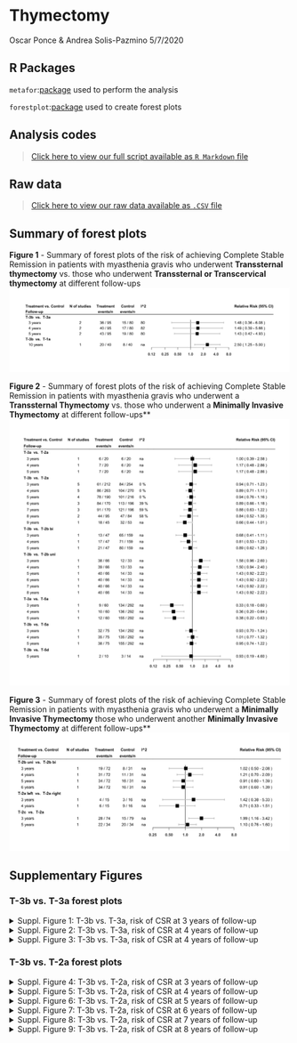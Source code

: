 Thymectomy
================
Oscar Ponce & Andrea Solis-Pazmino
5/7/2020

## R Packages

`metafor`:[package](http://www.metafor-project.org/doku.php) used to
perform the analysis

`forestplot`:[package](https://cran.r-project.org/web/packages/forestplot/forestplot.pdf)
used to create forest plots

## Analysis codes

> [Click here to view our full script available as `R Markdown`
> file](https://github.com/ponceoscarj/Thymectomy/blob/master/Thymectomy_results.Rmd)

## Raw data

> [Click here to view our raw data available as `.CSV`
> file](https://github.com/ponceoscarj/Thymectomy/blob/master/Data/thymectomy_outcomes.csv)

## Summary of forest plots

**Figure 1** - Summary of forest plots of the risk of achieving Complete
Stable Remission in patients with myasthenia gravis who underwent
**Transsternal thymectomy** vs. those who underwent **Transsternal or
Transcervical thymectomy** at different follow-ups
![](Thymectomy_results_files/figure-gfm/unnamed-chunk-1-1.svg)<!-- -->

**Figure 2** - Summary of forest plots of the risk of achieving Complete
Stable Remission in patients with myasthenia gravis who underwent a
**Transsternal Thymectomy** vs. those who underwent a **Minimally
Invasive Thymectomy** at different follow-ups\*\*
![](Thymectomy_results_files/figure-gfm/unnamed-chunk-2-1.svg)<!-- -->

**Figure 3** - Summary of forest plots of the risk of achieving Complete
Stable Remission in patients with myasthenia gravis who underwent a
**Minimally Invasive Thymectomy** those who underwent another
**Minimally Invasive Thymectomy** at different follow-ups\*\*
![](Thymectomy_results_files/figure-gfm/unnamed-chunk-3-1.svg)<!-- -->

## Supplementary Figures

### T-3b vs. T-3a forest plots

<details>

<summary> Suppl. Figure 1: T-3b vs. T-3a, risk of CSR at 3 years of
follow-up </summary>

<p>

![](Thymectomy_results_files/figure-gfm/forestplotma40-1.svg)<!-- -->

</p>

</details>

<details>

<summary> Suppl. Figure 2: T-3b vs. T-3a, risk of CSR at 4 years of
follow-up </summary>

<p>

![](Thymectomy_results_files/figure-gfm/forestplotma41-1.svg)<!-- -->

</p>

</details>

<details>

<summary> Suppl. Figure 3: T-3b vs. T-3a, risk of CSR at 4 years of
follow-up </summary>

<p>

![](Thymectomy_results_files/figure-gfm/forestplotma42-1.svg)<!-- -->

</p>

</details>

### T-3b vs. T-2a forest plots

<details>

<summary> Suppl. Figure 4: T-3b vs. T-2a, risk of CSR at 3 years of
follow-up </summary>

<p>

![](Thymectomy_results_files/figure-gfm/forestplotma43-1.svg)<!-- -->

</p>

</details>

<details>

<summary> Suppl. Figure 5: T-3b vs. T-2a, risk of CSR at 4 years of
follow-up </summary>

<p>

![](Thymectomy_results_files/figure-gfm/forestplotma44-1.svg)<!-- -->

</p>

</details>

<details>

<summary> Suppl. Figure 6: T-3b vs. T-2a, risk of CSR at 5 years of
follow-up </summary>

<p>

![](Thymectomy_results_files/figure-gfm/forestplotma45-1.svg)<!-- -->

</p>

</details>

<details>

<summary> Suppl. Figure 7: T-3b vs. T-2a, risk of CSR at 6 years of
follow-up </summary>

<p>

![](Thymectomy_results_files/figure-gfm/forestplotma46-1.svg)<!-- -->

</p>

</details>

<details>

<summary> Suppl. Figure 8: T-3b vs. T-2a, risk of CSR at 7 years of
follow-up </summary>

<p>

![](Thymectomy_results_files/figure-gfm/forestplotma47-1.svg)<!-- -->

</p>

</details>

<details>

<summary> Suppl. Figure 9: T-3b vs. T-2a, risk of CSR at 8 years of
follow-up </summary>

<p>

![](Thymectomy_results_files/figure-gfm/forestplotma48-1.svg)<!-- -->

</p>

</details>
